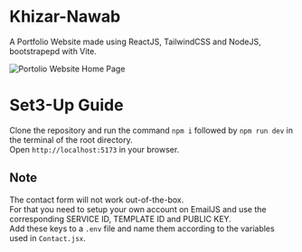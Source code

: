 # Khizar-Nawab
 
 A Portfolio Website made using ReactJS, TailwindCSS and NodeJS, bootstrapepd with Vite.

![Portolio Website Home Page](https://github.com/HickeryDickery/Khizar-Nawab/assets/75381076/4cccca4b-b979-4071-8d1a-de232ea64642)

# Set3-Up Guide

Clone the repository and run the command `npm i` followed by `npm run dev` in the terminal of the root directory.  
Open `http://localhost:5173` in your browser.

## Note

The contact form will not work out-of-the-box.  
For that you need to setup your own account on EmailJS and use the corresponding SERVICE ID, TEMPLATE ID and PUBLIC KEY.  
Add these keys to a `.env` file and name them according to the variables used in `Contact.jsx`.  
